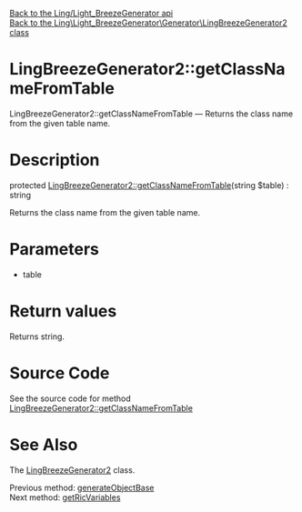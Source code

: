 [Back to the Ling/Light_BreezeGenerator api](https://github.com/lingtalfi/Light_BreezeGenerator/blob/master/doc/api/Ling/Light_BreezeGenerator.md)<br>
[Back to the Ling\Light_BreezeGenerator\Generator\LingBreezeGenerator2 class](https://github.com/lingtalfi/Light_BreezeGenerator/blob/master/doc/api/Ling/Light_BreezeGenerator/Generator/LingBreezeGenerator2.md)


LingBreezeGenerator2::getClassNameFromTable
================



LingBreezeGenerator2::getClassNameFromTable — Returns the class name from the given table name.




Description
================


protected [LingBreezeGenerator2::getClassNameFromTable](https://github.com/lingtalfi/Light_BreezeGenerator/blob/master/doc/api/Ling/Light_BreezeGenerator/Generator/LingBreezeGenerator2/getClassNameFromTable.md)(string $table) : string




Returns the class name from the given table name.




Parameters
================


- table

    


Return values
================

Returns string.








Source Code
===========
See the source code for method [LingBreezeGenerator2::getClassNameFromTable](https://github.com/lingtalfi/Light_BreezeGenerator/blob/master/Generator/LingBreezeGenerator2.php#L955-L960)


See Also
================

The [LingBreezeGenerator2](https://github.com/lingtalfi/Light_BreezeGenerator/blob/master/doc/api/Ling/Light_BreezeGenerator/Generator/LingBreezeGenerator2.md) class.

Previous method: [generateObjectBase](https://github.com/lingtalfi/Light_BreezeGenerator/blob/master/doc/api/Ling/Light_BreezeGenerator/Generator/LingBreezeGenerator2/generateObjectBase.md)<br>Next method: [getRicVariables](https://github.com/lingtalfi/Light_BreezeGenerator/blob/master/doc/api/Ling/Light_BreezeGenerator/Generator/LingBreezeGenerator2/getRicVariables.md)<br>

